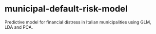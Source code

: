 # municipal-default-risk-model
Predictive model for financial distress in Italian municipalities using GLM, LDA and PCA.

